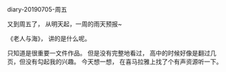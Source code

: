 diary-20190705-周五


又到周五了， 从明天起，一周的雨天预报~ 



《老人与海》， 讲的是什么呢。 

只知道是很重要一文件作品。 但是没有完整地看过， 高中的时候好像是翻过几页，但没有勾起我的兴趣。 今天想一想， 在喜马拉雅上找了个有声资源听一下。 


